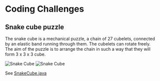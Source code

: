 # Coding Challenges

## Snake cube puzzle
The snake cube is a mechanical puzzle, a chain of 27 cubelets, connected by an elastic band running 
through them. The cubelets can rotate freely. The aim of the puzzle is to arrange the chain in such a 
way that they will form 3 x 3 x 3 cube.

![Snake Cube](http://upload.wikimedia.org/wikipedia/commons/thumb/3/3a/Snakecube_1.jpg/220px-Snakecube_1.jpg)
![Snake Cube](http://upload.wikimedia.org/wikipedia/commons/thumb/1/19/Snakecube_2.jpg/220px-Snakecube_2.jpg)

See [SnakeCube.java](java/SnakeCube.java)
